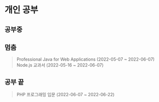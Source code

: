 # 개인 공부
## 공부중

## 멈춤
> Professional Java for Web Applications (2022-05-07 ~ 2022-06-07)   
> Node.js 교과서 (2022-05-16 ~ 2022-06-07)

## 공부 끝
> PHP 프로그래밍 입문 (2022-06-07 ~ 2022-06-22)
